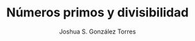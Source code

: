 ---
title: "Números primos y divisibilidad"
year: 2022
thumbnail: "assets/img/Logo.png"
topic: "Teoría de Números"
file: "assets/pdf/Material/Números-primos-y-divisibilidad.pdf"
author: "Joshua S. González Torres"
level: "Básico"
alttext: "¿Primo de quién?"
---